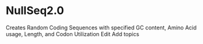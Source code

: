 # NullSeq2.0
Creates Random Coding Sequences with specified GC content, Amino Acid usage, Length, and Codon Utilization Edit
Add topics
